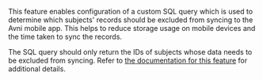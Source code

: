 This feature enables configuration of a custom SQL query which is used to determine which subjects' records should be excluded from syncing to the Avni mobile app. This helps to reduce storage usage on mobile devices and the time taken to sync the records.

The SQL query should only return the IDs of subjects whose data needs to be excluded from syncing. Refer to [the documentation for this feature](https://avni.readme.io/docs/app-storage-management-and-sync-disable) for additional details.
